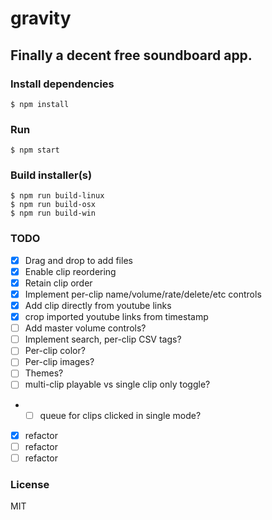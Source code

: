 # gravity

## Finally a decent free soundboard app.

### Install dependencies

```
$ npm install
```

### Run

```
$ npm start
```

### Build installer(s)

```
$ npm run build-linux
$ npm run build-osx
$ npm run build-win
```

### TODO

- [x] Drag and drop to add files
- [x] Enable clip reordering
- [x] Retain clip order
- [x] Implement per-clip name/volume/rate/delete/etc controls
- [x] Add clip directly from youtube links
- [x] crop imported youtube links from timestamp
- [ ] Add master volume controls?
- [ ] Implement search, per-clip CSV tags?
- [ ] Per-clip color?
- [ ] Per-clip images?
- [ ] Themes?
- [ ] multi-clip playable vs single clip only toggle?
- - [ ] queue for clips clicked in single mode?
- [x] refactor
- [ ] refactor
- [ ] refactor

### License

MIT
